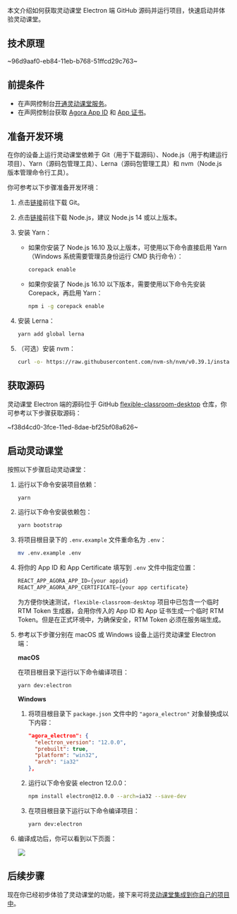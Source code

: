 本文介绍如何获取灵动课堂 Electron 端 GitHub 源码并运行项目，快速启动并体验灵动课堂。

## 技术原理

~96d9aaf0-eb84-11eb-b768-51ffcd29c763~

<a name="prerequisites"></a>

## 前提条件

-   在声网控制台[开通灵动课堂服务](/cn/agora-class/agora_class_enable?platform=Web)。
-   在声网控制台获取 [Agora App ID](/cn/Agora%20Platform/get_appid_token#获取-app-id) 和 [App 证书](/cn/Agora%20Platform/get_appid_token#获取-app-证书)。

<a name="dev-env"></a>

## 准备开发环境

在你的设备上运行灵动课堂依赖于 Git（用于下载源码）、Node.js（用于构建运行项目）、Yarn（源码包管理工具）、Lerna（源码包管理工具）和 nvm（Node.js 版本管理命令行工具）。

你可参考以下步骤准备开发环境：

1. 点击[链接](https://git-scm.com/downloads)前往下载 Git。

2. 点击[链接](https://nodejs.org/zh-cn/download/)前往下载 Node.js，建议 Node.js 14 或以上版本。

3. 安装 Yarn：

    - 如果你安装了 Node.js 16.10 及以上版本，可使用以下命令直接启用 Yarn（Windows 系统需要管理员身份运行 CMD 执行命令）：

        ```bash
        corepack enable
        ```

    - 如果你安装了 Node.js 16.10 以下版本，需要使用以下命令先安装 Corepack，再启用 Yarn：

        ```bash
        npm i -g corepack enable
        ```

4. 安装 Lerna：

    ```bash
    yarn add global lerna
    ```

5. （可选）安装 nvm：

    ```bash
    curl -o- https://raw.githubusercontent.com/nvm-sh/nvm/v0.39.1/install.sh | bash
    ```

## 获取源码

灵动课堂 Electron 端的源码位于 GitHub [flexible-classroom-desktop](https://github.com/AgoraIO-Community/flexible-classroom-desktop) 仓库，你可参考以下步骤获取源码：

~f38d4cd0-3fce-11ed-8dae-bf25bf08a626~

## 启动灵动课堂

按照以下步骤启动灵动课堂：

1. 运行以下命令安装项目依赖：

    ```bash
    yarn
    ```

2. 运行以下命令安装依赖包：

    ```bash
    yarn bootstrap
    ```

3. 将项目根目录下的 `.env.example` 文件重命名为 `.env`：

    ```bash
    mv .env.example .env
    ```

4. 将你的 App ID 和 App Certificate 填写到 `.env` 文件中指定位置：

    ```typescript
    REACT_APP_AGORA_APP_ID={your appid}
    REACT_APP_AGORA_APP_CERTIFICATE={your app certificate}
    ```

    为方便你快速测试，`flexible-classroom-desktop` 项目中已包含一个临时 RTM Token 生成器，会用你传入的 App ID 和 App 证书生成一个临时 RTM Token。但是在正式环境中，为确保安全，RTM Token 必须在服务端生成。

5. 参考以下步骤分别在 macOS 或 Windows 设备上运行灵动课堂 Electron 端：

    **macOS**

    在项目根目录下运行以下命令编译项目：

    ```bash
    yarn dev:electron
    ```

    **Windows**

    1. 将项目根目录下 `package.json` 文件中的 `"agora_electron"` 对象替换成以下内容：

        ```json
        "agora_electron": {
          "electron_version": "12.0.0",
          "prebuilt": true,
          "platform": "win32",
          "arch": "ia32"
        },
        ```

    2. 运行以下命令安装 electron 12.0.0：

        ```bash
        npm install electron@12.0.0 --arch=ia32 --save-dev
        ```

    3. 在项目根目录下运行以下命令编译项目：

        ```bash
        yarn dev:electron
        ```

6. 编译成功后，你可以看到以下页面：

	![](https://web-cdn.agora.io/docs-files/1664335467039)

## 后续步骤

现在你已经初步体验了灵动课堂的功能，接下来可将[灵动课堂集成到你自己的项目中](/cn/agora-class/agora_class_integrate_electron?platform=Electron)。

